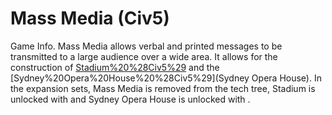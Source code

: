 # Mass Media (Civ5)

Game Info.
Mass Media allows verbal and printed messages to be transmitted to a large audience over a wide area. It allows for the construction of [Stadium%20%28Civ5%29](Stadiums) and the [Sydney%20Opera%20House%20%28Civ5%29](Sydney Opera House).
In the expansion sets, Mass Media is removed from the tech tree, Stadium is unlocked with and Sydney Opera House is unlocked with .